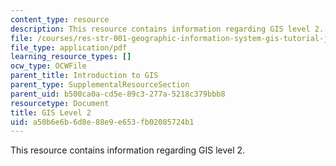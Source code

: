 ```yaml
---
content_type: resource
description: This resource contains information regarding GIS level 2.
file: /courses/res-str-001-geographic-information-system-gis-tutorial-january-iap-2016/a50b6e6b6d8e88e9e653fb02085724b1_MITRES_STR_001IAP16_GISII.pdf
file_type: application/pdf
learning_resource_types: []
ocw_type: OCWFile
parent_title: Introduction to GIS
parent_type: SupplementalResourceSection
parent_uid: b500ca0a-cd5e-89c3-277a-5218c379bbb8
resourcetype: Document
title: GIS Level 2
uid: a50b6e6b-6d8e-88e9-e653-fb02085724b1
---
```

This resource contains information regarding GIS level 2.

